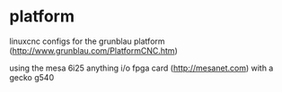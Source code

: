 # platform

linuxcnc configs for the grunblau platform (http://www.grunblau.com/PlatformCNC.htm)

using the mesa 6i25 anything i/o fpga card (http://mesanet.com) with a gecko g540
